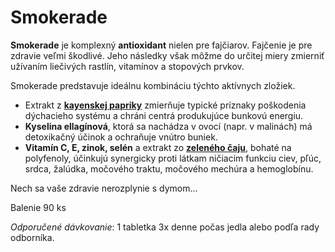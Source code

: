 Smokerade
=========

**Smokerade** je komplexný **antioxidant** nielen pre fajčiarov.   Fajčenie je
pre zdravie veľmi škodlivé. Jeho následky však môžme do určitej miery zmierniť
užívaním liečivých rastlín, vitamínov a stopových prvkov.

Smokerade predstavuje ideálnu kombináciu týchto aktívnych zložiek.

* Extrakt z **[kayenskej papriky](/sip/p/kajenska-paprika/)** zmierňuje typické príznaky poškodenia dýchacieho systému a chráni centrá produkujúce bunkovú energiu.
* **Kyselina ellagínová**, ktorá sa nachádza v ovocí (napr. v malinách) má detoxikačný účinok a ochraňuje vnútro buniek.
* **Vitamín C, E, zinok, selén** a extrakt zo **[zeleného čaju](/sip/p/cajovnik-cinsky/)**, bohaté na polyfenoly, účinkujú synergicky proti látkam ničiacim funkciu ciev, pľúc, srdca, žalúdka, močového traktu, močového mechúra a hemoglobínu.

Nech sa vaše zdravie nerozplynie s dymom...

Balenie 90 ks

*Odporučené dávkovanie*: 1 tabletka 3x denne počas jedla alebo podľa rady
odborníka.

